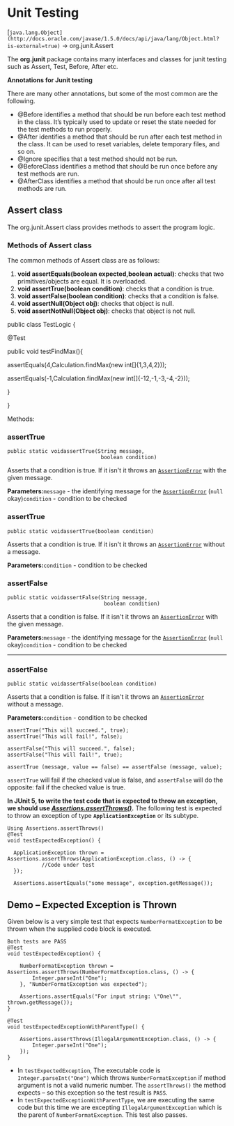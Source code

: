# Unit Testing

[`java.lang.Object](http://docs.oracle.com/javase/1.5.0/docs/api/java/lang/Object.html?is-external=true)`  → org.junit.Assert

The **org.junit** package contains many interfaces and classes for junit testing such as Assert, Test, Before, After etc.

**Annotations for Junit testing**

There are many other annotations, but some of the most common are the following.

- @Before identifies a method that should be run before each test
method in the class. It’s typically used to update or reset the state
needed for the test methods to run properly.
- @After identifies a method that should be run after each test method in the class. It can be used to reset variables, delete temporary
files, and so on.
- @Ignore specifies that a test method should not be run.
- @BeforeClass identifies a method that should be run once before any test methods are run.
- @AfterClass identifies a method that should be run once after all test methods are run.

## Assert class

The org.junit.Assert class provides methods to assert the program logic.

### Methods of Assert class

The common methods of Assert class are as follows:

1. **void assertEquals(boolean expected,boolean actual)**: checks that two primitives/objects are equal. It is overloaded.
2. **void assertTrue(boolean condition)**: checks that a condition is true.
3. **void assertFalse(boolean condition)**: checks that a condition is false.
4. **void assertNull(Object obj)**: checks that object is null.
5. **void assertNotNull(Object obj)**: checks that object is not null.

public class TestLogic {

@Test

public void testFindMax(){

assertEquals(4,Calculation.findMax(new int[]{1,3,4,2}));

assertEquals(-1,Calculation.findMax(new int[]{-12,-1,-3,-4,-2}));

}

}

Methods:

### assertTrue

```
public static voidassertTrue(String message,
                              boolean condition)
```

Asserts that a condition is true. If it isn't it throws an
 [`AssertionError`](http://docs.oracle.com/javase/1.5.0/docs/api/java/lang/AssertionError.html?is-external=true) with the given message.

**Parameters:**`message` - the identifying message for the [`AssertionError`](http://docs.oracle.com/javase/1.5.0/docs/api/java/lang/AssertionError.html?is-external=true) (`null`
 okay)`condition` - condition to be checked

### assertTrue

```
public static voidassertTrue(boolean condition)
```

Asserts that a condition is true. If it isn't it throws an
 [`AssertionError`](http://docs.oracle.com/javase/1.5.0/docs/api/java/lang/AssertionError.html?is-external=true) without a message.

**Parameters:**`condition` - condition to be checked

### assertFalse

```
public static voidassertFalse(String message,
                               boolean condition)
```

Asserts that a condition is false. If it isn't it throws an
 [`AssertionError`](http://docs.oracle.com/javase/1.5.0/docs/api/java/lang/AssertionError.html?is-external=true) with the given message.

**Parameters:**`message` - the identifying message for the [`AssertionError`](http://docs.oracle.com/javase/1.5.0/docs/api/java/lang/AssertionError.html?is-external=true) (`null`
 okay)`condition` - condition to be checked

---

### assertFalse

```
public static voidassertFalse(boolean condition)
```

Asserts that a condition is false. If it isn't it throws an
 [`AssertionError`](http://docs.oracle.com/javase/1.5.0/docs/api/java/lang/AssertionError.html?is-external=true) without a message.

**Parameters:**`condition` - condition to be checked

```
assertTrue("This will succeed.", true);
assertTrue("This will fail!", false);

assertFalse("This will succeed.", false);
assertFalse("This will fail!", true);
```

`assertTrue (message, value == false) == assertFalse (message, value);`

    
`assertTrue` will fail if the checked value is false, and `assertFalse` will do the opposite: fail if the checked value is true.

**In JUnit 5, to write the test code that is expected to throw an exception, we should use [*Assertions.assertThrows()*](https://junit.org/junit5/docs/current/api/org.junit.jupiter.api/org/junit/jupiter/api/Assertions.html#assertThrows-java.lang.Class-org.junit.jupiter.api.function.Executable-).** The following test is expected to throw an exception of type **`ApplicationException`** or its subtype.

```
Using Assertions.assertThrows()
@Test
void testExpectedException() {

  ApplicationException thrown = Assertions.assertThrows(ApplicationException.class, () -> {
           //Code under test
  });

  Assertions.assertEquals("some message", exception.getMessage());
```

## Demo – Expected Exception is Thrown

Given below is a very simple test that expects `NumberFormatException` to be thrown when the supplied code block is executed.

```
Both tests are PASS
@Test
void testExpectedException() {

	NumberFormatException thrown = Assertions.assertThrows(NumberFormatException.class, () -> {
		Integer.parseInt("One");
	}, "NumberFormatException was expected");

	Assertions.assertEquals("For input string: \"One\"", thrown.getMessage());
}

@Test
void testExpectedExceptionWithParentType() {

	Assertions.assertThrows(IllegalArgumentException.class, () -> {
		Integer.parseInt("One");
	});
}
```

- In `testExpectedException`, The executable code is `Integer.parseInt("One")` which throws `NumberFormatException` if method argument is not a valid numeric number. The `assertThrows()` the method expects – so this exception so the test result is `PASS`.
- In `testExpectedExceptionWithParentType`, we are executing the same code but this time we are excepting `IllegalArgumentException` which is the parent of `NumberFormatException`. This test also passes.